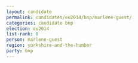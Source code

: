 ```yaml
---
layout: candidate
permalink: candidates/eu2014/bnp/marlene-guest/
categories: candidate bnp
election: eu2014
list-rank: 0
person: marlene-guest
region: yorkshire-and-the-humber
party: bnp
---
```

